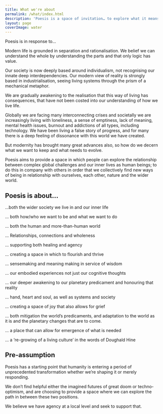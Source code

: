 ```yaml
---
title: What we're about
permalink: /what/index.html
description: 'Poesis is a space of invitation… to explore what it means to be human at this point of profound planetary change; using our hands, heart and soul, as well as our relationship with systems and society.'
layout: page
coverImage: water
---
```


Poesis is in response to…

Modern life is grounded in separation and rationalisation. We belief we can understand the whole by understanding the parts and that only logic has value.

Our society is now deeply based around individualism, not recognising our innate deep interdependencies. Our modern view of reality is strongly based in industrialisation, seeing living systems through the prism of a mechanical metaphor.

We are gradually awakening to the realisation that this way of living has consequences, that have not been costed into our understanding of how we live life.

Globally we are facing many interconnecting crises and societally we are increasingly living with loneliness, a sense of emptiness, lack of meaning, mental health issues, burnout and addictions of all types, including technology. We have been living a false story of progress, and for many there is a deep feeling of dissonance with this world we have created.

But modernity has brought many great advances also, so how do we decern what we want to keep and what needs to evolve.

Poesis aims to provide a space in which people can explore the relationship between complex global challenges and our inner lives as human beings; to do this in company with others in order that we collectively find new ways of being in relationship with ourselves, each other, nature and the wider world.

<section class="full | wrapper cover-image cover-image-water">
  <div class="section__inner region">
    <h2 id="poesis-is-about">Poesis is about…</h2>
  </div>
</section>

…both the wider society we live in and our inner life

… both how/who we want to be and what we want to do

… both the human and more-than-human world

… Relationships, connections and wholeness

… supporting both healing and agency

… creating a space in which to flourish and thrive

… sensemaking and meaning making in service of wisdom

… our embodied experiences not just our cognitive thoughts

… our deeper awakening to our planetary predicament and honouring that reality

… hand, heart and soul, as well as systems and society

… creating a space of joy that also allows for grief

… both mitigation the world’s predicaments, and adaptation to the world as it is and the planetary changes that are to come.

… a place that can allow for emergence of what is needed

… a ‘re-growing of a living culture’ in the words of Doughald Hine

<section class="full | wrapper cover-image cover-image-water">
  <div class="section__inner region">
    <h2 id="pre-assumption">Pre-assumption</h2>
  </div>
</section>

Poesis has a starting point that humanity is entering a period of unprecedented transformation whether we’re shaping it or merely responding.

We don’t find helpful either the imagined futures of great doom or techno-optimism, and are choosing to provide a space where we can explore the path in between these two positions.

We believe we have agency at a local level and seek to support that.
